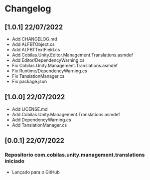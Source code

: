 # Changelog
## [1.0.1] 22/07/2022
- Add CHANGELOG.md
- Add ALFBTObject.cs
- Add ALFBTTextField.cs
- Add Cobilas.Unity.Editor.Management.Translations.asmdef
- Add Editor/DependencyWarning.cs
- Fix Cobilas.Unity.Management.Translations.asmdef
- Fix Runtime/DependencyWarning.cs
- Fix TanslationManager.cs
- Fix package.json
## [1.0.0] 22/07/2022
- Add LICENSE.md
- Add Cobilas.Unity.Management.Translations.asmdef
- Add DependencyWarning.cs
- Add TanslationManager.cs
## [0.0.1] 22/07/2022
### Repositorio com.cobilas.unity.management.translations iniciado
- Lançado para o GitHub